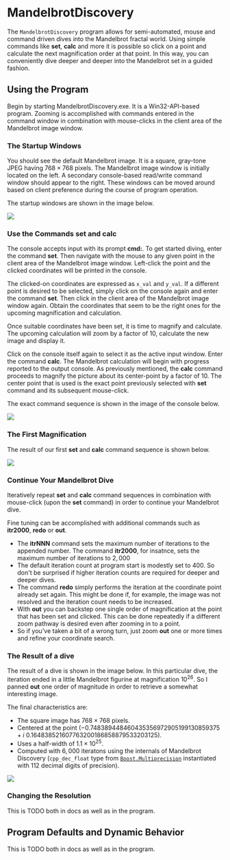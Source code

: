 MandelbrotDiscovery
==================

The `MandelbrotDiscovery` program allows for semi-automated, mouse and command driven
dives into the Mandelbrot fractal world. Using simple commands like **set**, **calc**
and more it is possible so click on a point and calculate the next magnification order
at that point. In this way, you can conveniently dive deeper and deeper
into the Mandelbrot set in a guided fashion.

## Using the Program

Begin by starting MandelbrotDiscovery.exe. It is a Win32-API-based program.
Zooming is accomplished with commands entered in the command window
in combination with mouse-clicks in the client area of the Mandelbrot image window.

### The Startup Windows

You should see the default Mandelbrot image. It is a square, gray-tone JPEG
having $768{\times}768$ pixels. The Mandelbrot image window is
initially located on the left. A secondary console-based read/write command
window should appear to the right. These windows can be moved around based
on client preference during the course of program operation.

The startup windows are shown in the image below.

![](https://github.com/ckormanyos/mandelbrot/blob/main/images/discovery/mandelbrot_discovery_startup.jpg)

### Use the Commands **set** and **calc**

The console accepts input with its prompt **cmd:**. To get started diving,
enter the command **set**. Then navigate with the mouse to any given point
in the client area of the Mandelbrot image window. Left-click the point
and the clicked coordinates will be printed in the console.

The clicked-on coordinates are expressed as `x_val` and `y_val`. If a different point
is desired to be selected, simply click on the console again and enter the command **set**.
Then click in the client area of the Mandelbrot image window again.
Obtain the coordinates that seem to be the right ones for the upcoming
magnification and calculation.

Once suitable coordinates have been set, it is time to magnify and calculate.
The upcoming calculation will zoom by a factor of $10$, calculate the new image
and display it.

Click on the console itself again to select it as the active input window.
Enter the command **calc**. The Mandelbrot calculation will begin with
progress reported to the output console. As previously mentioned,
the **calc** command proceeds to magnify the picture about its center-point
by a factor of $10$. The center point that is used is the exact point
previously selected with **set** command and its subsequent mouse-click.

The exact command sequence is shown in the image of the console below.

![](https://github.com/ckormanyos/mandelbrot/blob/main/images/discovery/mandelbrot_discovery_set_calc_commands.jpg)

### The First Magnification

The result of our first **set** and **calc** command sequence is shown below.

![](https://github.com/ckormanyos/mandelbrot/blob/main/images/discovery/mandelbrot_discovery_calc_result.jpg)

### Continue Your Mandelbrot Dive

Iteratively repeat **set** and **calc** command sequences in combination with
mouse-click (upon the **set** command) in order to continue your Mandelbrot dive.

Fine tuning can be accomplished with additional commands such as
**itr2000**, **redo** or **out**.

  - The **itrNNN** command sets the maximum number of iterations to the appended number. The command **itr2000**, for insatnce, sets the maximum number of iterations to $2,000$
  - The default iteration count at program start is modestly set to $400$. So don't be surprised if higher iteration counts are required for deeper and deeper dives.
  - The command **redo** simply performs the iteration at the coordinate point already set again. This might be done if, for example, the image was not resolved and the iteration count needs to be increased.
  - With **out** you can backstep one single order of magnification at the point that has been set and clicked. This can be done repeatedly if a different zoom pathway is desired even after zooming in to a point.
  - So if you've taken a bit of a wrong turn, just zoom **out** one or more times and refine your coordinate search.

### The Result of a dive

The result of a dive is shown in the image below. In this particular dive,
the iteration ended in a little Mandelbrot figurine at magnification $10^{26}$.
So I panned **out** one order of magnitude in order to retrieve
a somewhat interesting image.

The final characteristics are:

  - The square image has $768 {\times} 768$ pixels.
  - Centered at the point $(-0.748389448460435356972905199130859375+i~0.164838521607763200186858879533203125)$.
  - Uses a half-width of $1.1{\times}10^{25}$.
  - Computed with $6,000$ iteratons using the internals of Mandelbrot Discovery (`cpp_dec_float` type from [`Boost.Multiprecision`](https://www.boost.org/doc/libs/1_84_0/libs/multiprecision/doc/html/index.html) instantiated with $112$ decimal digits of precision).

![](https://github.com/ckormanyos/mandelbrot/blob/main/images/discovery/mandelbrot_discovery_dive_example.jpg)

### Changing the Resolution

This is TODO both in docs as well as in the program.

## Program Defaults and Dynamic Behavior

This is TODO both in docs as well as in the program.
